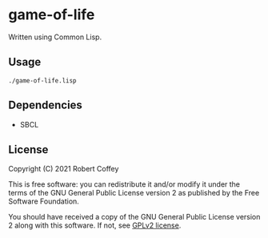 # game-of-life

Written using Common Lisp.


## Usage

```
./game-of-life.lisp
```


## Dependencies

- SBCL


## License

Copyright (C) 2021 Robert Coffey

This is free software: you can redistribute it and/or modify it under
the terms of the GNU General Public License version 2 as published by
the Free Software Foundation.

You should have received a copy of the GNU General Public License
version 2 along with this software. If not, see
[GPLv2 license](https://www.gnu.org/licenses/gpl-2.0).
